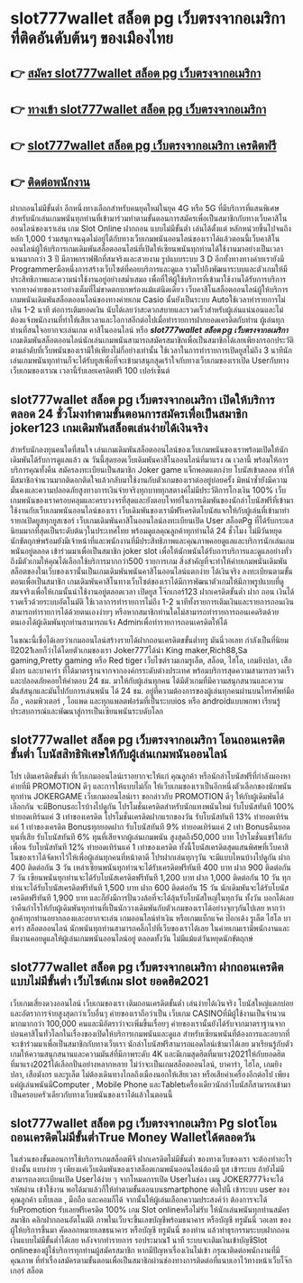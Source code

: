 # slot777wallet สล็อต pg เว็บตรงจากอเมริกา  ที่ติดอันดับต้นๆ ของเมืองไทย

## 👉 [สมัคร slot777wallet สล็อต pg เว็บตรงจากอเมริกา](https://slot777wallet.com/)
## 👉 [ทางเข้า slot777wallet สล็อต pg เว็บตรงจากอเมริกา](https://slot777wallet.com/)
## 👉 [slot777wallet สล็อต pg เว็บตรงจากอเมริกา เครดิตฟรี](https://slot777wallet.com/)
## 👉 [ติดต่อพนักงาน](https://slot777wallet.com/)


ฝากถอนไม่มีขั้นต่ำ  อีกหนึ่งทางเลือกสำหรับคนยุคใหม่ในยุค 4G หรือ 5G ที่มีบริการที่แสนพิเศษสำหรับนักเล่นเกมพนันทุกท่านที่เข้ามาร่วมทำตามขั้นตอนการสมัครเพื่อเป็นสมาชิกกับทางเว็บคาสิโนออนไลน์ของเราเล่น เกม Slot Online ฝากถอน แบบไม่มีขั้นต่ำ เล่นได้ตั้งแต่ หลักหน่วยขึ้นไปจนถึงหลัก 1,000 ร่วมสนุกจนฉุดไม่อยู่ได้กับทางเว็บเกมพนันออนไลน์ของเราได้แล้วตอนนี้เว็บคาสิโนออนไลน์ผู้ให้บริการเกมเดิมพันสล็อตออนไลน์ที่เปิดให้เซียนพนันทุกท่านได้ใช้งานมาอย่างเป็นเวลานานมากกว่า 3 ปี มีภาพกราฟฟิกที่สมจริงและสวยงาม รูปแบบระบบ 3 D
อีกทั้งทางทางค่ายเรายังมี Programmerมือหนึ่งการสร้างเว็บไซต์ที่คอยบริการและดูแล  รวมไปถึงพัฒนาระบบและตัวเกมให้มีประสิทธิภาพและความน่าใช้งานอยู่อย่างสม่ำเสมอ เพื่อที่ให้ผู้ใช้บริการที่เข้ามาใช้งานได้รับการบริการจากทางค่ายของเราอย่างเต็มที่ไม่ขาดตกบกพร่องแม้แต่นิดเดียว เว็บคาสิโนสล็อตออนไลน์ผู้ให้บริการเกมพนันเดิมพันสล็อตออนไลน์ของทางค่ายเกม Casio นั้นยังเป็นระบบ Autoใช้เวลาทำรายการไม่เกิน 1-2 นาที ต่อการเติมยอดเงิน นับได้เลยว่าสะดวกสบายและรวดเร็วสำหรับผู้เล่นแน่นอนและไม่ต้องแจ้งพนักงานที่ทำให้เสียเวลาและโอกาสอีกต่อไปเมื่อทำรายการฝากยอดเครดิตกับท่าน
ผู้เล่นทุกท่านที่สนใจอยากจะเล่นเกม คาสิโนออนไลน์ หรือ ***slot777wallet สล็อต pg เว็บตรงจากอเมริกา*** เกมเดิมพันสล็อตออนไลน์นักเล่นเกมพนันสามารถสมัครสมาชิกเพื่อเป็นสมาชิกได้เลยเพียงกรอกประวัติตามลำดับที่เว็บพนันของเรามีให้เพียงไม่กี่อย่างเท่านั้น ใช้เวลาในการทำรายการเปิดยูสไม่ถึง 3 นาทีนักเล่นเกมพนันทุกท่านก็จะได้รับยูสเพื่อที่จะเข้ามาสนุกสุดเร้าใจกับทางเว็บเกมของเราเปิด Userกับทางเว็บเกมของเราณ เวลานี้รับเลยเครดิตฟรี 100 เปอร์เซ็นต์

## slot777wallet สล็อต pg เว็บตรงจากอเมริกา เปิดให้บริการตลอด  24 ชั่วโมงทำตามขั้นตอนการสมัครเพื่อเป็นสมาชิก joker123 เกมเดิมพันสล็อตเล่นง่ายได้เงินจริง

สำหรับนักลงทุนคนใดที่สนใจ เล่นเกมเดิมพันสล็อตออนไลน์ของเว็บเกมพนันของเราพร้อมเปิดให้นักเดิมพันได้รับการดูแลแล้ว ณ วันนี้สุดยอดเว็บเดิมพันคาสิโนออนไลน์ที่มาแรง ณ เวลานี้ พร้อมให้การบริการคุณทั้งคืน สมัครลงทะเบียนเป็นสมาชิก Joker game แจ็กพอตแตกง่าย โบนัสเข้าตลอด ทำให้มีสมาชิกจำนวนมากติดอกติดใจแล้วกลับมาใช้งานกับตัวเกมของเราต่ออยู่บ่อยครั้ง มิหนำซ้ำยังมีความมั่นคงและความปลอดภัยสูงทางการเงินจ่ายจริงทุกบาททุกสตางค์ไม่มีประวัติการโกงเงิน 100% เว็บเกมพนันของเราครอบคลุมและครบวงจรที่สุดและยังตอบโจทย์ในการเดิมพันของนักล่าโบนัสฟรีที่เข้ามาใช้งานกับเว็บเกมพนันออนไลน์ของเรา
เว็บเดิมพันของเรามีฟรีเครดิตโบนัสแจกให้กับผู้เล่นที่เข้ามาทำรายกเปิดยูสทุกยูสเซอร์ เว็บเกมเดิมพันคาสิโนออนไลน์ลงทะเบียนเปิด User สล็อตPg ที่ได้รับกระแสนิยมมากที่สุดเป็นระดับต้นๆในประเทศไทย พร้อมดูแลคุณลูกค้าทุกท่านได้ 24 ชั่วโมง ไม่มีวันหยุดนักขัตฤกษ์พร้อมยังมีเจ้าหน้าที่และพนักงานที่มีประสิทธิภาพและคุณภาพคอยดูแลและบริการนักเล่นเกมพนันอยู่ตลอด เข้าร่วมมาเพื่อเป็นสมาชิก joker slot เพื่อให้นักพนันได้รับการบริการและดูแลอย่างทั่วถึงมีตัวเกมให้คุณได้เลือกใช้บริการมากกว่า500 รายการเกม
สิ่งสำคัญที่จะทำให้ค่ายเกมพนันเดิมพันสล็อตของในเว็บของเรานั้นเป็นเกมเดิมพันพนันคาสิโนออนไลน์แตกง่าย ได้เงินจริง ลงทะเบียนตามขั้นตอนเพื่อเป็นสมาชิก  เกมเดิมพันคาสิโนทางเว็บไซต์ของเราได้มีการพัฒนาตัวเกมให้มีภาพรูปแบบที่ดูสมจจริงเพื่อให้เกมนั้นน่าใช้งานอยู่ตลอดเวลา เปิดยูส โจ๊กเกอร์123 ฝากเครดิตขั้นต่ำ ฝาก ถอน เงินได้รวดเร็วด้วยระบบอัตโนมัติ ใช้เวลาการทำรายการไม่ถึง 1-2 นาทีทั้งรายการเติมเงินและรายการถอนเงินสามารถทำรายการได้ด้วยตนเองง่ายๆ หรือหากสมาชิกท่านใดไม่สามารถทำรายการถอนเคดริตด้วยตนเองได้ผู้เดิมพันทุกท่านสามารถแจ้ง Adminเพื่อทำรายการถอนเครดิตให้ได้

ในขณะนี้เชื่อได้เลยว่าเกมออนไลน์สร้างรายได้ฝากถอนเครดิตขขั้นต่ำทรู มันนี่วอเลท กำลังเป็นที่นิยมปี2021เลยก็ว่าได้โดยตัวเกมของเรา Joker777ได้นำ  King maker,Rich88,Sa gaming,Pretty gaming  หรือ Red tiger เว็บไซต์รวมเกมรูเล็ต, สล็อต, ไฮโล, เกมยิงปลา, เสือมังกร และบาคาร่า ที่ได้มาตรฐานจากจากองค์กรระดับต่างประเทศ พร้อมบริการสุดความสามารถรวดเร็วและปลอดภัยคอยให้คำตอบ 24 ชม. มาให้กับผู้เล่นทุกคน ได้มีตัวเกมที่มีความสนุกสนานและความมันส์สนุกและมันไปกับการเล่นพนัน ได้ 24 ชม. อยู่ที่ความต้องการของผู้เล่นทุกคนผ่านบนโทรศัพท์มือถือ , คอมพิวเตอร์ , ไอแพด และทุกแพลตฟอร์มที่เป็นระบบios หรือ androidแบบพกพา เรียนรู้ประสบการณ์และพัฒนาสู่การเป็นเซียนพนันระบดับโลก

## slot777wallet สล็อต pg เว็บตรงจากอเมริกา โอนถอนเครดิต ขั้นต่ำ โบนัสสิทธิพิเศษให้กับผู้เล่นเกมพนันออนไลน์

โปร เติมเครดิตขั้นต่ำ ที่เว็บเกมออนไลน์เราอยากจะให้แก่  คุณลูกค้า หรือนักล่าโบนัสฟรีที่กำลังมองหาค่ายที่มี  PROMOTION ดีๆ และการให้แบบไม่กั๊ก ให้เว็บเกมของเราเป็นอีกหนึ่งตัวเลือกของนักพนันทุกท่าน JOKERGAME เว็บเกมออนไลน์เรา ขอกล่าวกับ PROMOTION ดีๆ ให้กับผู้เดิมพันได้เลือกกัน จะมีBonusอะไรบ้างไปดูกัน
โปรโมชั่นเครดิตสำหรับนักแทงพนันใหม่ รับโบนัสทันที 100% ทำยอดเทิร์นแค่ 3 เท่าของเครดิต
โปรโมชั่นเครดิตฝากแรกของวัน รับโบนัสทันที 13% ทำยอดเทิร์นแค่ 1 เท่าของเครดิต
Bonusทุกยอดฝาก รับโบนัสทันที 9% ทำยอดเทิร์นแค่ 2 เท่า
Bonusคืนยอดทุนที่เสีย รับโบนัสทันที 6% ทุนที่เสียจากผู้เล่นเกมพนัน สูงสุดถึง50,000 บาท
โปรโมชั่นแชร์ให้กับเพื่อน รับโบนัสทันที 12% ทำยอดเทิร์นแค่ 1 เท่าของเครดิต
ทั้งนี้โบนัสเครดิตสุดแสนพิศษที่เว็บคาสิโนของเราได้จัดหาไว้ให้เพื่อผู้เล่นทุกคนที่หน้าตาดี โปรฝากเล่นทุกๆวัน จะมีแบบไหนบ้างไปดูกัน
ฝาก 400 ติดต่อกัน 3 วัน เหล่าเซียนพนันทุกท่านจะได้รับเครดิตฟรีทันที 400 บาท
ฝาก 900 ติดต่อกัน 7 วัน เซียนพนันทุกท่านจะได้รับโบนัสเครดิตฟรีทันที 1,200 บาท
ฝาก 1,000 ติดต่อกัน 10 วัน ทุกท่านจะได้รับโบนัสเครดิตฟรีทันที 1,500 บาท
ฝาก 600 ติดต่อกัน 15 วัน นักเดิมพันจะได้รับโบนัสเครดิตฟรีทันที 1,900 บาท
และก็ยังมีการปั่นวงล้อที่จะได้ลุ้นรับโบนัสใหญ่ในทุกวัน ทั้งวัน บอกได้เลยว่าคืนกำไรให้กับผู้เดิมพันทุกท่านที่เป็นนักวางเดิมพันกับตัวเกมของเราได้อย่างจุกๆกันไปเลย หากว่าลูกค้าทุกท่านอยากลองและอยากจะเล่น เกมออนไลน์ทำเงิน หรือเกมแบ็กแจ๊ค ป๊อกเด้ง รูเล็ต ไฮโล บาคาร่า สล็อตออนไลน์ นักพนันทุกท่านสามารถคลิ๊กไปที่เว็บของเราได้เลย ในค่ายเกมเรามีพนักงานและทีมงานคอยดูแลให้ผู้เล่นเกมพนันออนไลน์อยู่ ตลอดทั้งวัน ไม่มีแม้แต่วันหยุดนักขัตฤกษ์

## slot777wallet สล็อต pg เว็บตรงจากอเมริกา ฝากถอนเครดิตแบบไม่มีขั้นต่ำ  เว็บไซต์เกม slot ยอดฮิต2021

เว็บเกมเสี่ยงดวงออนไลน์ เว็บเกมของเรา เติมถอนเครดิตขั้นต่ำ เล่นง่ายได้เงินจริง โบนัสใหญ่แตกบ่อยและอัตราการจ่ายสูงสุดกว่าเว็บอื่นๆ ค่ายของเราถือว่าเป็น เว็บเกม CASINOที่มีผู้ใช้งานเป็นจำนวนมากมากกว่า 100,000 คนและมีอัตราว่าจะเพิ่มขึ้นเรื่อยๆ ค่ายของเรานั้นยังได้รับจากมาตราฐานจากบ่อนคาสิโนทั่วโลกในเรื่องของเปิดให้บริการเกมพนันและดูแล สำหรับเซียนพนันที่ต้องการและอยากที่จะเข้าร่วมมาเพื่อเป็นสมาชิกกับทางเว็บเรา นักล่าโบนัสฟรีสามารถแอดไลน์เข้ามาได้เลย
	มาเรียนรู้กับตัวเกมให้ความสนุกสนานและความมันส์ที่มีภาพระดับ 4K และมีเกมสุดฮิตที่มาแรง2021ให้กับยอดฮิตที่มาแรง2021ได้เลือกปั่นอย่างหลากหลาย  ไม่ว่าจะเป็นเกมสล็อตออนไลน์, บาคาร่า, ไฮโล, เกมยิงปลา, เสือมังกร และรูเล็ต ไม่ต้องเดินทางไกลถึงเมืองนอกให้เสียเวลา หรือเสียค่าเครื่องอีกต่อไป เพียงแค่ผู้เล่นพนันมีComputer , Mobile Phone และTabletเครื่องเดียวนักล่าโบนัสก็สามารถเข้ามาเป็นครอบครัวเดียวกับทางเว็บพนันของเราได้แล้วในตอนนี้

## slot777wallet สล็อต pg เว็บตรงจากอเมริกา Pg slotโอนถอนเครดิตไม่มีขั้นต่ำTrue Money Walletได้ตลอดวัน

ในส่วนของขั้นตอนการใช้บริการเกมสล็อตพีจี ฝากเครดิตไม่มีขั้นต่ำ ของทางเว็บของเรา จะต้องทำอะไรบ้างนั้น แบบง่าย ๆ เพียงแค่เว็บเดิมพันของเราสล็อตเกมพนันออนไลน์ต้องมี ยูส เข้าระบบ ถ้ายังไม่มีสามารถลงทะเบียนเปิด Userได้ง่าย ๆ จากโหมดการเปิด Userในช่อง เมนู JOKER777จึงจะได้ รหัสผ่าน เข้าใช้งาน พอได้มาแล้วก็ให้ทำตามขั้นตอนบนsmartphone ต่อไปนี้
เข้าระบบ user  ของคุณลูกค้า แท็บเลต , มือถือ และคอมก็ได้
จากนั้นให้ผู้เล่นเลือกความประสงค์ว่า ต้องการจะได้รับPromotion รับเลยฟรีเครดิต 100% เกม Slot onlineหรือไม่รับ
ให้นักเล่นพนันทุกท่านสมัครสมาชิก คลิกฝากถอนอัตโนมัติ ภาพในเว็บจะขึ้นเลขบัญชีพร้อมธนาคาร หรือบัญชี ทรูมันนี่ วอเลท ของผู้ให้บริการขึ้นมา
คัดลอกหมายเลขธนาคาร หรือบัญชี  ทรูมันนี่ ของท่าน แล้วทำธุรกรรมระบบฝากถอนเงินแบบไม่มีขั้นต่ำได้เลย
หลังจากทำรายการ รอประมาณ1 นาที ระบบจะเติมเงินเข้าบัญชีSlot onlineของผู้ใช้บริการทุกท่านผู้สมัครสมาชิก
หากมีปัญหาเรื่องเงินไม่เข้า กรุณาติดต่อพนักงานที่มีคุณภาพ ที่ทำเรื่องสมัครตามขั้นตอนเพื่อเป็นสมาชิกผ่านช่องทางการติดต่อที่แนบเอาไว้ทางหน้าเว็บโจ๊กเกอร์ สล็อต


